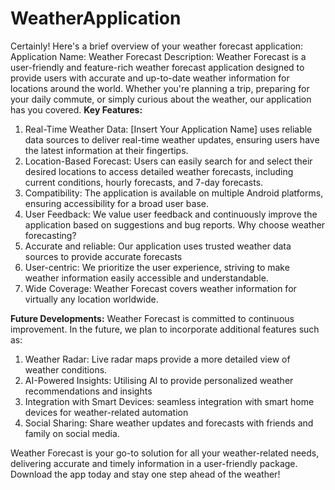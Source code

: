 # WeatherApplication
Certainly! Here's a brief overview of your weather forecast application:
Application Name: Weather Forecast
Description: Weather Forecast is a user-friendly and feature-rich weather forecast application designed to provide users with accurate and up-to-date weather information for locations around the world. Whether you're planning a trip, preparing for your daily commute, or simply curious about the weather, our application has you covered.
**Key Features:**
1. Real-Time Weather Data: [Insert Your Application Name] uses reliable data sources to deliver real-time weather updates, ensuring users have the latest information at their fingertips.
2. Location-Based Forecast: Users can easily search for and select their desired locations to access detailed weather forecasts, including current conditions, hourly forecasts, and 7-day forecasts.
3. Compatibility: The application is available on multiple Android platforms, ensuring accessibility for a broad user base.
4. User Feedback: We value user feedback and continuously improve the application based on suggestions and bug reports.
Why choose weather forecasting?
5. Accurate and reliable: Our application uses trusted weather data sources to provide accurate forecasts 
6.  User-centric: We prioritize the user experience, striving to make weather information easily accessible and understandable.
7. Wide Coverage: Weather Forecast covers weather information for virtually any location worldwide.
   
**Future Developments:**
Weather Forecast is committed to continuous improvement. In the future, we plan to incorporate additional features such as:
1. Weather Radar: Live radar maps provide a more detailed view of weather conditions.
2. AI-Powered Insights: Utilising AI to provide personalized weather recommendations and insights
3. Integration with Smart Devices: seamless integration with smart home devices for weather-related automation
4. Social Sharing: Share weather updates and forecasts with friends and family on social media.

Weather Forecast is your go-to solution for all your weather-related needs, delivering accurate and timely information in a user-friendly package. Download the app today and stay one step ahead of the weather!

